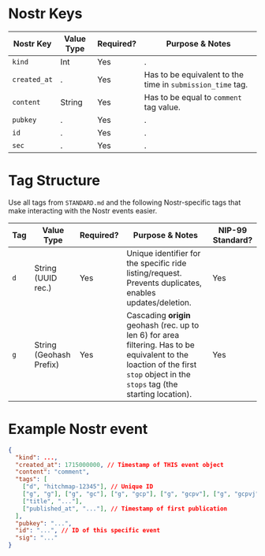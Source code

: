 # Nostr Keys

| Nostr Key           | Value Type             | Required? | Purpose & Notes                                           
|---------------|------------------------|-----------|------------------------------------------------------------|
| `kind`           | Int    | Yes  | . |       
| `created_at`           | .    | Yes   | Has to be equivalent to the time in `submission_time` tag. |              
| `content`           | String   | Yes   | Has to be equal to `comment` tag value. |
| `pubkey`           | .    | Yes   | . |              
| `id`           | .    | Yes   | . |              
| `sec`           | .    | Yes   | . |              



# Tag Structure
Use all tags from `STANDARD.md` and the following Nostr-specific tags that make interacting with the Nostr events easier.

| Tag           | Value Type             | Required? | Purpose & Notes                                            | NIP-99 Standard? |
|---------------|------------------------|-----------|------------------------------------------------------------|-----------------|
| `d`           | String (UUID rec.)     | Yes   | Unique identifier for the specific ride listing/request. Prevents duplicates, enables updates/deletion. | Yes             |
| `g`           | String (Geohash Prefix)| Yes       | Cascading **origin** geohash (rec. up to len 6) for area filtering. Has to be equivalent to the loaction of the first `stop` object in the `stops` tag (the starting location). | Yes             |

# Example Nostr event

```json
{
  "kind": ...,
  "created_at": 1715000000, // Timestamp of THIS event object
  "content": "comment",
  "tags": [
    ["d", "hitchmap-12345"], // Unique ID
    ["g", "g"], ["g", "gc"], ["g", "gcp"], ["g", "gcpv"], ["g", "gcpvj"], ["g", "gcpvj0"], // Origin geohash
    ["title", "..."],
    ["published_at", "..."], // Timestamp of first publication
  ],
  "pubkey": "...",
  "id": "...", // ID of this specific event
  "sig": "..."
}
```
